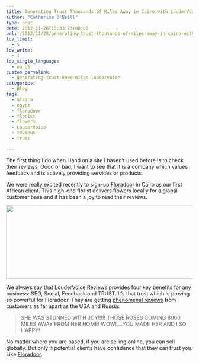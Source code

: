 ```yaml
---
title: Generating Trust Thousands of Miles Away in Cairo with LouderVoice Reviews
author: "Catherine O'Neill"
type: post
date: 2012-11-28T15:33:23+00:00
url: /2012/11/28/generating-trust-thousands-of-miles-away-in-cairo-with-loudervoice-reviews/
ldv_limit:
  - 5
ldv_write:
  - 1
ldv_single_language:
  - en_US
custom_permalink:
  - generating-trust-8000-miles-loudervoice
categories:
  - Blog
tags:
  - africa
  - egypt
  - floradoor
  - florist
  - flowers
  - LouderVoice
  - reviews
  - trust

---
```

The first thing I do when I land on a site I haven&#8217;t used before is to check their reviews. Good or bad, I want to see that it is a company which values feedback and is actively providing services or products.

We were really excited recently to sign-up [Floradoor][1] in Cairo as our first African client. This high-end florist delivers flowers locally for a global customer base and it has been a joy to read their reviews.

<p style="text-align: center;">
  <a href="http://www.floradoor.com/"><img class="aligncenter  wp-image-2875" title="floradoor" src="http://www.loudervoice.com/wp-content/uploads/2012/11/floradoor.png" alt="" width="554" height="199" srcset="http://127.0.0.1.nip.io/wp-content/uploads/2012/11/floradoor.png 792w, http://127.0.0.1.nip.io/wp-content/uploads/2012/11/floradoor-300x107.png 300w" sizes="(max-width: 554px) 100vw, 554px" /></a>
</p>

We always say that LouderVoice Reviews provides four key benefits for any business: SEO, Social, Feedback and TRUST. It&#8217;s that trust which is proving so powerful for Floradoor. They are getting [phenomenal reviews][2] from customers as far apart as the USA and Russia:

> SHE WAS STUNNED WITH JOY!!!!! THOSE ROSES COMING 8000 MILES AWAY FROM HER HOME! WOW!&#8230;.YOU MADE HER AND I SO HAPPY!

No matter where you are based, if you are selling online, you can sell globally. But only if potential clients have confidence that they can trust you. Like [Floradoor][1].

 [1]: http://www.floradoor.com/
 [2]: http://www.floradoor.com/reviews.html